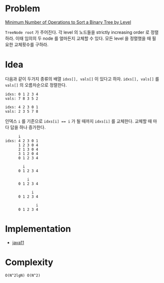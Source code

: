 # Problem

[Minimum Number of Operations to Sort a Binary Tree by Level](https://leetcode.com/problems/minimum-number-of-operations-to-sort-a-binary-tree-by-level/)

`TreeNode root` 가 주어진다. 각 level 의 노드들을 strictly increasing
order 로 정렬하라. 이때 임의의 두 node 를 얼마든지 교체할 수 있다.
모든 level 을 정렬했을 때 필요한 교체횟수를 구하라.

# Idea

다음과 같이 두가지 종류의 배열 `idxs[], vals[]` 이 있다고 하자.
`idxs[], vals[]` 를 `vals[]` 의 오름차순으로 정렬한다.

```
idxs: 0 1 2 3 4 
vals: 7 8 3 5 2
      
idxs: 4 2 3 0 1 
vals: 2 3 5 7 8
```

인덱스 `i` 를 기준으로 `idxs[i] == i` 가 될 때까지 `idxs[i]` 를
교체한다. 교체할 때 마다 답을 하나 증가한다.

```
      i
idxs: 4 2 3 0 1
      1 2 3 0 4
      2 1 3 0 4
      3 1 2 0 4
      0 1 2 3 4

        i
      0 1 2 3 4

          i
      0 1 2 3 4

            i
      0 1 2 3 4

              i
      0 1 2 3 4
```

# Implementation

* [java11](MainApp.java)

# Complexity

```
O(N^2lgN) O(N^2)
```

